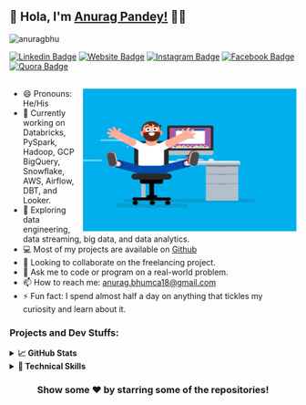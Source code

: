 ## :rainbow:  Hola, I'm [Anurag Pandey!](http://anuragbhu.github.io/) :eyes:👋

<p align="left"> <img src="https://komarev.com/ghpvc/?username=anuragbhu&label=visitors&color=blue&style=plastic" alt="anuragbhu" /> </p>

[![Linkedin Badge](https://img.shields.io/badge/-LinkedIn-0e76a8?style=flat-square&logo=Linkedin&logoColor=white)](https://www.linkedin.com/in/anuragbhu/)
[![Website Badge](https://img.shields.io/badge/Website-3b5998?style=flat-square&logo=google-chrome&logoColor=white)](http://anuragbhu.github.io/)
[![Instagram Badge](https://img.shields.io/badge/-Instagram-e4405f?style=flat-square&logo=Instagram&logoColor=white)](https://www.instagram.com/anuragbhu_/)
[![Facebook Badge](https://img.shields.io/badge/Facebook-1877F2?style=flat-square&logo=facebook&logoColor=white)](https://www.facebook.com/anuragbhu18)
[![Quora Badge](https://img.shields.io/badge/Quora-%23B92B27.svg?&style=flat-square&logo=Quora&logoColor=white)](https://www.quora.com/profile/Anurag-Pandey-363)
<br/>
<br/>

<img align="right" height="250" width="375" alt="" src="/coder.gif" />

- 😄 Pronouns: He/His
- 🔭 Currently working on Databricks, PySpark, Hadoop, GCP BigQuery, Snowflake, AWS, Airflow, DBT, and Looker. 
- 🌱 Exploring data engineering, data streaming, big data, and data analytics.
- 💻 Most of my projects are available on [Github](https://www.github.com/anuragbhu/)
- 👯 Looking to collaborate on the freelancing project.
- 💬 Ask me to code or program on a real-world problem.
- 📫 How to reach me: <a href="anurag.bhumca18@gmail.com">anurag.bhumca18@gmail.com</a>
- ⚡ Fun fact: I spend almost half a day on anything that tickles my curiosity and learn about it.

### Projects and Dev Stuffs:

<details>	
  <summary><b>📈 GitHub Stats</b></summary>
  <img alt="" src="https://github-readme-stats.vercel.app/api?username=anuragbhu&show_icons=true&hide_border=true" />
</details>

<details>
  <summary><b>🚀 Technical Skills</b></summary>
  <img src="https://img.shields.io/badge/java-%23ED8B00.svg?style=flat&logo=java&logoColor=white">
  <img src="https://img.shields.io/badge/Databricks-FF4DDB?style=flat&logo=databricks&logoColor=white">
  <img src="https://img.shields.io/badge/PySpark-E25A1C?style=flat&logo=apache%20spark&logoColor=white">
  <img src="https://img.shields.io/badge/GCP%20BigQuery-4285F4?style=flat&logo=google%20cloud&logoColor=white">
  <img src="https://img.shields.io/badge/Snowflake-3AC7ED?style=flat&logo=snowflake&logoColor=white">
  <img src="https://img.shields.io/badge/Airflow-017CEE?style=flat&logo=apache%20airflow&logoColor=white">
  <img src="https://img.shields.io/badge/DBT-4D4D4D?style=flat&logo=dbt&logoColor=white">
  <img src="https://img.shields.io/badge/Looker-00AEF0?style=flat&logo=looker&logoColor=white">
  <img src="https://img.shields.io/badge/Hadoop-FF652F?style=flat&logo=apache%20hadoop&logoColor=white">
  <img src="https://img.shields.io/badge/Hive-FDEE21?style=flat&logo=apache%20hive&logoColor=white">
  <img src="https://img.shields.io/badge/MongoDB-47A248?style=flat&logo=mongodb&logoColor=white">
  <img src="https://img.shields.io/badge/Confluent%20Kafka-231F20?style=flat&logo=apache%20kafka&logoColor=white">
  <img src="https://img.shields.io/badge/Stitch-EC6D59?style=flat&logo=stitch&logoColor=white">
  <img src="https://img.shields.io/badge/SSIS-CC2927?style=flat&logo=microsoft%20sql%20server&logoColor=white">
  <img src="https://img.shields.io/badge/PagerDuty-6E3F70?style=flat&logo=pagerduty&logoColor=white">	
  <img src="https://img.shields.io/badge/Power%20BI-F2C811?style=flat&logo=power%20bi&logoColor=black">
  <img src="https://img.shields.io/badge/Jenkins-D24939?style=flat&logo=jenkins&logoColor=white">
  <img src="https://img.shields.io/badge/Docker-2496ED?style=flat&logo=docker&logoColor=white">
  <img src="https://img.shields.io/badge/SQL-003B57?style=flat&logo=sql&logoColor=white">
  <img src="https://img.shields.io/badge/Shell%20Scripting-4EAA25?style=flat&logo=gnu%20bash&logoColor=white">
  <img src="https://img.shields.io/badge/Microsoft_SQL_Server-CC2927?style=flat&logo=microsoft-sql-server&logoColor=white"> 
  <img src="https://img.shields.io/badge/Amazon_AWS-FF9900?style=flat&logo=amazonaws&logoColor=white">
  <img src="https://img.shields.io/badge/-Python%203-black?style=flat&logo=python&logoColor=white">
  <img src="https://img.shields.io/badge/MySQL-005C84?style=flat&logo=mysql&logoColor=white">
  <img src="https://img.shields.io/badge/PostgreSQL-316192?style=flat&logo=postgresql&logoColor=white">
  <img src="https://img.shields.io/badge/GIT-E44C30?style=flat&logo=git&logoColor=white">
  <img src="https://img.shields.io/badge/Numpy-777BB4?style=flat&logo=numpy&logoColor=white">
  <img src="https://img.shields.io/badge/Pandas-2C2D72?style=flat&logo=pandas&logoColor=white">
  <img src="https://img.shields.io/badge/SciPy-654FF0?style=flat&logo=SciPy&logoColor=white">
  <img src="https://img.shields.io/badge/scikit_learn-F7931E?style=flat&logo=scikit-learn&logoColor=white">
  <img src="https://img.shields.io/badge/Jira-0052CC?style=flat&logo=Jira&logoColor=white">
  <img src="https://img.shields.io/badge/Postman-FF6C37?style=flat&logo=Postman&logoColor=white">
  <img src="https://img.shields.io/badge/Linux-FCC624?style=flat&logo=linux&logoColor=black">
  <img src="https://img.shields.io/badge/Heroku-430098?style=flat&logo=heroku&logoColor=white">
  <img src="https://img.shields.io/badge/Ubuntu-E95420?style=flat&logo=ubuntu&logoColor=white">
  <img src="https://img.shields.io/badge/Agile_Methodologies-%230A0A0A.svg?style=flat&logo=agile&logoColor=white">
  <img src="https://img.shields.io/badge/GitLab-%23181717.svg?style=flat&logo=gitlab&logoColor=white">
  <img src="https://img.shields.io/badge/Google_Cloud-%234285F4.svg?style=flat&logo=google-cloud&logoColor=white">
  <img src="https://img.shields.io/badge/Confluence-%23172BF4.svg?style=flat&logo=confluence&logoColor=white">
  <img src="https://img.shields.io/badge/GitHub-%23181717.svg?style=flat&logo=github&logoColor=white">
  <img src="https://img.shields.io/badge/REST_API-%230A0A0A.svg?style=flat&logo=api&logoColor=white">
  <img src="https://img.shields.io/badge/Slack-4A154B?style=flat&logo=slack&logoColor=white"> <br />
</details>

<div align="center">

### Show some ❤️ by starring some of the repositories!

</div>
